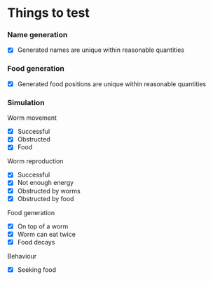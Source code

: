 # Things to test

### Name generation

 * [x] Generated names are unique within reasonable quantities

### Food generation

 * [x] Generated food positions are unique within reasonable quantities

### Simulation

Worm movement
 * [x] Successful
 * [x] Obstructed
 * [x] Food

Worm reproduction 
 * [x] Successful
 * [x] Not enough energy
 * [x] Obstructed by worms
 * [x] Obstructed by food

Food generation
 * [x] On top of a worm
 * [x] Worm can eat twice 
 * [x] Food decays 

Behaviour
 * [x] Seeking food
